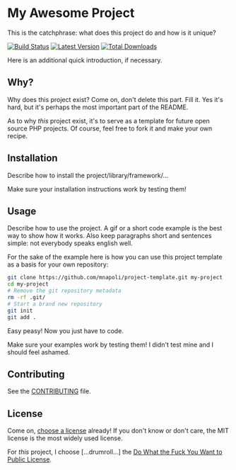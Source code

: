# My Awesome Project

This is the catchphrase: what does this project do and how is it unique?

[![Build Status](https://img.shields.io/travis/com/ncou/filesystem/master.svg?style=flat-square)](https://travis-ci.com/ncou/filesystem)
[![Latest Version](https://img.shields.io/github/release/chiron/filesystem.svg?style=flat-square)](https://packagist.org/packages/chiron/filesystem)
[![Total Downloads](https://img.shields.io/packagist/dt/chiron/filesystem.svg?style=flat-square)](https://packagist.org/packages/chiron/filesystem)

Here is an additional quick introduction, if necessary.

## Why?

Why does this project exist? Come on, don't delete this part. Fill it.
Yes it's hard, but it's perhaps the most important part of the README.

As to why *this* project exist, it's to serve as a template for future open
source PHP projects. Of course, feel free to fork it and make your own recipe.

## Installation

Describe how to install the project/library/framework/…

Make sure your installation instructions work by testing them!

## Usage

Describe how to use the project. A gif or a short code example is the best
way to show how it works. Also keep paragraphs short and sentences simple: not
everybody speaks english well.

For the sake of the example here is how you can use this project template
as a basis for your own repository:

```bash
git clone https://github.com/mnapoli/project-template.git my-project
cd my-project
# Remove the git repository metadata
rm -rf .git/
# Start a brand new repository
git init
git add .
```

Easy peasy! Now you just have to code.

Make sure your examples work by testing them! I didn't test mine and I should feel ashamed.

## Contributing

See the [CONTRIBUTING](./.github/CONTRIBUTING.md) file.

## License

Come on, [choose a license](http://choosealicense.com/) already! If you don't know or don't
care, the MIT license is the most widely used license.

For *this* project, I choose […drumroll…] the [Do What the Fuck You Want to Public License](http://www.wtfpl.net/).
